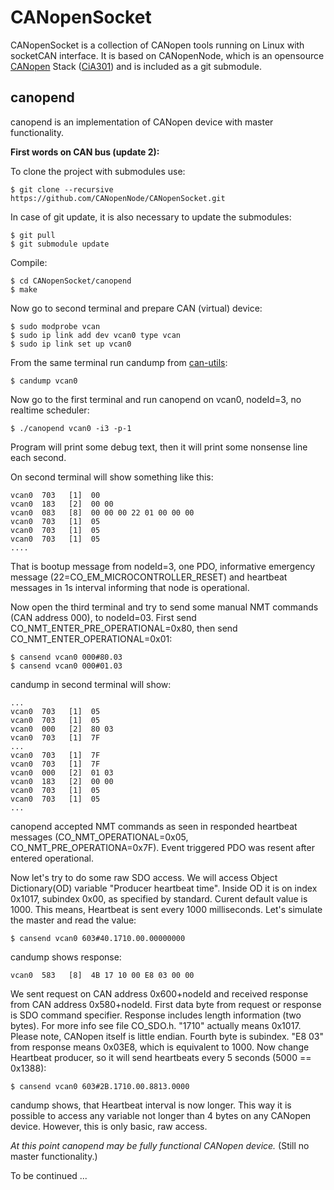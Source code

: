CANopenSocket
=============

CANopenSocket is a collection of CANopen tools running on Linux with socketCAN interface.
It is based on CANopenNode, which is an opensource [CANopen](http://can-cia.org/) Stack ([CiA301](http://can-cia.org/standardization/technical-documents)) and is included as a git submodule.

canopend
--------

canopend is an implementation of CANopen device with master functionality.


**First words on CAN bus (update 2):**

To clone the project with submodules use:

    $ git clone --recursive https://github.com/CANopenNode/CANopenSocket.git

In case of git update, it is also necessary to update the submodules:

    $ git pull
    $ git submodule update

Compile:

    $ cd CANopenSocket/canopend
    $ make

Now go to second terminal and prepare CAN (virtual) device:

    $ sudo modprobe vcan
    $ sudo ip link add dev vcan0 type vcan
    $ sudo ip link set up vcan0

From the same terminal run candump from [can-utils](https://github.com/linux-can/can-utils):

    $ candump vcan0

Now go to the first terminal and run canopend on vcan0, nodeId=3, no realtime scheduler:

    $ ./canopend vcan0 -i3 -p-1

Program will print some debug text, then it will print some nonsense line each second.

On second terminal will show something like this:

    vcan0  703   [1]  00
    vcan0  183   [2]  00 00
    vcan0  083   [8]  00 00 00 22 01 00 00 00
    vcan0  703   [1]  05
    vcan0  703   [1]  05
    vcan0  703   [1]  05
    ....

That is bootup message from nodeId=3, one PDO, informative emergency message (22=CO_EM_MICROCONTROLLER_RESET) and heartbeat messages in 1s interval informing that node is operational.

Now open the third terminal and try to send some manual NMT commands (CAN address 000), to nodeId=03. First send CO_NMT_ENTER_PRE_OPERATIONAL=0x80, then send CO_NMT_ENTER_OPERATIONAL=0x01:

    $ cansend vcan0 000#80.03
    $ cansend vcan0 000#01.03

candump in second terminal will show:

    ...
    vcan0  703   [1]  05
    vcan0  703   [1]  05
    vcan0  000   [2]  80 03
    vcan0  703   [1]  7F
    ...
    vcan0  703   [1]  7F
    vcan0  703   [1]  7F
    vcan0  000   [2]  01 03
    vcan0  183   [2]  00 00
    vcan0  703   [1]  05
    vcan0  703   [1]  05
    ...

canopend accepted NMT commands as seen in responded heartbeat messages (CO_NMT_OPERATIONAL=0x05, CO_NMT_PRE_OPERATIONA=0x7F). Event triggered PDO was resent after entered operational.

Now let's try to do some raw SDO access. We will access Object Dictionary(OD) variable "Producer heartbeat time". Inside OD it is on index 0x1017, subindex 0x00, as specified by standard. Curent default value is 1000. This means, Heartbeat is sent every 1000 milliseconds. Let's simulate the master and read the value:

    $ cansend vcan0 603#40.1710.00.00000000

candump shows response:

    vcan0  583   [8]  4B 17 10 00 E8 03 00 00

We sent request on CAN address 0x600+nodeId and received response from CAN address 0x580+nodeId. First data byte from request or response is SDO command specifier. Response includes length information (two bytes). For more info see file CO_SDO.h. "1710" actually means 0x1017. Please note, CANopen itself is little endian. Fourth byte is subindex. "E8 03" from response means 0x03E8, which is equivalent to 1000. 
Now change Heartbeat producer, so it will send heartbeats every 5 seconds (5000 == 0x1388):

    $ cansend vcan0 603#2B.1710.00.8813.0000

candump shows, that Heartbeat interval is now longer.
This way it is possible to access any variable not longer than 4 bytes on any CANopen device. However, this is only basic, raw access.


*At this point canopend may be fully functional CANopen device.* (Still no master functionality.)


To be continued ...

